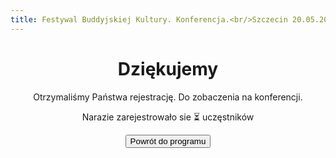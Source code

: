 ```yaml
---
title: Festywal Buddyjskiej Kultury. Konferencja.<br/>Szczecin 20.05.2023
---
```


<script src="https://unpkg.com/htmx.org@1.9.0"></script>
<center>

# Dziękujemy

Otrzymaliśmy Państwa rejestrację. Do zobaczenia na konferencji.

Narazie zarejestrowało sie <span hx-get="https://attendance.budda-fest.pl/register/attendance" hx-trigger="load" hx-swap="innerHTML">⏳</span> uczęstników

<button onclick="window.location.href='/';">Powrót do programu</button>

</center>